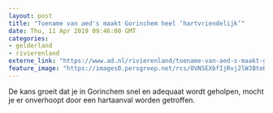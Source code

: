 ```yaml
---
layout: post
title: "Toename van aed's maakt Gorinchem heel ‘hartvriendelijk’"
date: Thu, 11 Apr 2019 09:46:00 GMT
categories: 
- gelderland 
- rivierenland 
externe_link: "https://www.ad.nl/rivierenland/toename-van-aed-s-maakt-gorinchem-heel-hartvriendelijk~a3531aa9/"
feature_image: "https://images0.persgroep.net/rcs/OVNSEXbfIjRvj2lWJBteHG_Czr0/diocontent/145126733/_fitwidth/400/?appId=21791a8992982cd8da851550a453bd7f&quality=0.7"
---
```


De kans groeit dat je in Gorinchem snel en adequaat wordt geholpen, mocht je er onverhoopt door een hartaanval worden getroffen.
